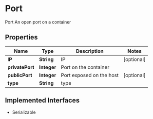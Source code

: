 

# Port

Port An open port on a container

## Properties

Name | Type | Description | Notes
------------ | ------------- | ------------- | -------------
**IP** | **String** | IP |  [optional]
**privatePort** | **Integer** | Port on the container | 
**publicPort** | **Integer** | Port exposed on the host |  [optional]
**type** | **String** | type | 


## Implemented Interfaces

* Serializable



